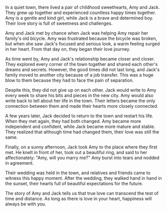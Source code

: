 In a quiet town, there lived a pair of childhood sweethearts, Amy and Jack. They grew up together and experienced countless happy times together. Amy is a gentle and kind girl, while Jack is a brave and determined boy. Their love story is full of sweetness and challenges.

Amy and Jack met by chance when Jack was helping Amy repair her family's old bicycle. Amy was frustrated because the bicycle was broken, but when she saw Jack's focused and serious look, a warm feeling surged in her heart. From that day on, they began their love journey.

As time went by, Amy and Jack's relationship became closer and closer. They explored every corner of the town together and shared each other's dreams and secrets. However, the good times did not last long, and Jack's family moved to another city because of a job transfer. This was a huge blow to them because they had to face the pain of separation.

Despite this, they did not give up on each other. Jack would write to Amy every week to share his bits and pieces in the new city. Amy would also write back to tell about her life in the town. Their letters became the only connection between them and made their hearts more closely connected.

A few years later, Jack decided to return to the town and restart his life. When they met again, they had both changed. Amy became more independent and confident, while Jack became more mature and stable. They realized that although time had changed them, their love was still the same.

Finally, on a sunny afternoon, Jack took Amy to the place where they first met. He knelt in front of her, took out a beautiful ring, and said to her affectionately: "Amy, will you marry me?" Amy burst into tears and nodded in agreement.

Their wedding was held in the town, and relatives and friends came to witness this happy moment. After the wedding, they walked hand in hand in the sunset, their hearts full of beautiful expectations for the future.

The story of Amy and Jack tells us that true love can transcend the test of time and distance. As long as there is love in your heart, happiness will always be with you.
